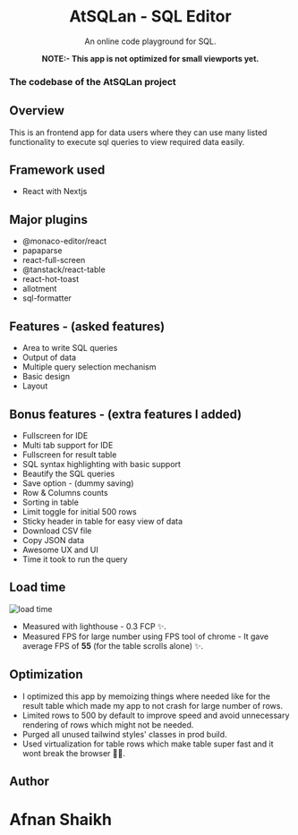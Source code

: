 <div align="center">
  
  <h1>AtSQLan - SQL Editor</h1>

  <p>An online code playground for SQL.</p>
  <p><b>NOTE:- This app is not optimized for small viewports yet.</b></p>
</div>

### The codebase of the AtSQLan project

## Overview

This is an frontend app for data users where they can use many listed functionality to execute sql queries to view required data easily.

## Framework used

- React with Nextjs

## Major plugins

- @monaco-editor/react
- papaparse
- react-full-screen
- @tanstack/react-table
- react-hot-toast
- allotment
- sql-formatter

## Features - (asked features)

- Area to write SQL queries
- Output of data
- Multiple query selection mechanism
- Basic design
- Layout

## Bonus features - (extra features I added)

- Fullscreen for IDE
- Multi tab support for IDE
- Fullscreen for result table
- SQL syntax highlighting with basic support
- Beautify the SQL queries
- Save option - (dummy saving)
- Row & Columns counts
- Sorting in table
- Limit toggle for initial 500 rows
- Sticky header in table for easy view of data
- Download CSV file
- Copy JSON data
- Awesome UX and UI
- Time it took to run the query

## Load time

![load time](https://user-images.githubusercontent.com/48408572/193761132-df2a0cfe-3c8a-426d-97e2-d4388bd06b89.png)

- Measured with lighthouse - 0.3 FCP ✨.
- Measured FPS for large number using FPS tool of chrome - It gave average FPS of **55** (for the table scrolls alone) ✨.

## Optimization

- I optimized this app by memoizing things where needed like for the result table which made my app to not crash for large number of rows.
- Limited rows to 500 by default to improve speed and avoid unnecessary rendering of rows which might not be needed.
- Purged all unused tailwind styles' classes in prod build.
- Used virtualization for table rows which make table super fast and it wont break the browser 🚀✨.

## Author

# Afnan Shaikh
